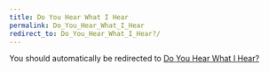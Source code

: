 ```yaml
---
title: Do You Hear What I Hear
permalink: Do_You_Hear_What_I_Hear
redirect_to: Do_You_Hear_What_I_Hear?/
---
```


You should automatically be redirected to [Do You Hear What I Hear?](Do_You_Hear_What_I_Hear?/)

